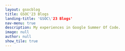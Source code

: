 ```yaml
---
layout: gsocblog
title: GSOC'23 Blogs
landing-title: 'GSOC\'23 Blogs'
nav-menu: true
description: My experiences in Google Summer Of Code.
image: null
author: null
show_tile: true
---
```

